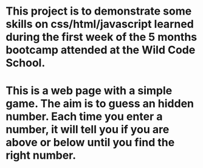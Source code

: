 # This project is to demonstrate some skills on css/html/javascript learned during the first week of the 5 months bootcamp attended at the Wild Code School.
# This is a web page with a simple game. The aim is to guess an hidden number. Each time you enter a number, it will tell you if you are above or below until you find the right number.
